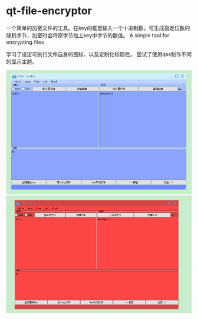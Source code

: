 # qt-file-encryptor

一个简单的加密文件的工具。在key的框里输入一个十进制数，可生成指定位数的随机字节，加密时会将原字节加上key中字节的数值。
 A simple tool for encrypting files

学习了设定可执行文件自身的图标、以及定制化标题栏。
尝试了使用qss制作不同的显示主题。

![image](https://github.com/Z-Pike/qt-file-encryptor/blob/master/1.PNG)
![image](https://github.com/Z-Pike/qt-file-encryptor/blob/master/2.PNG)
